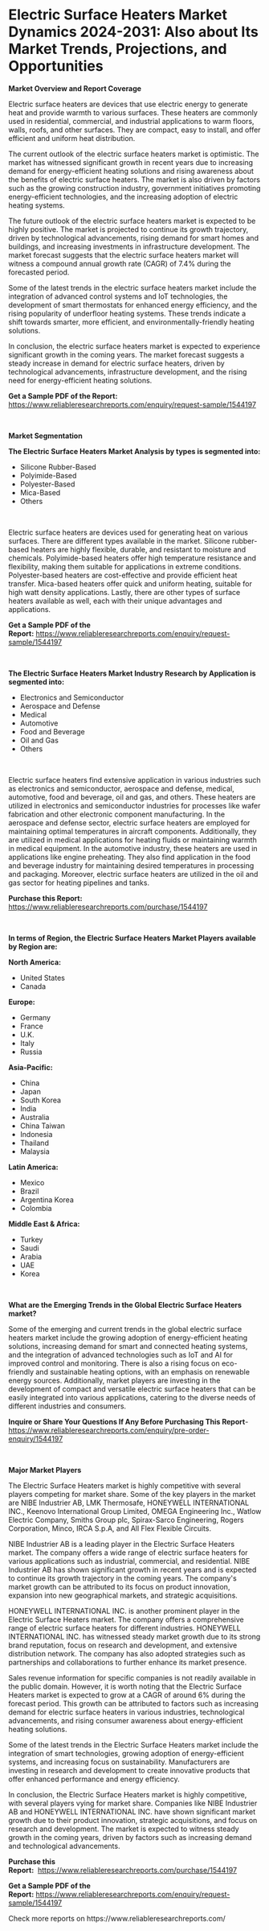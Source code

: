 <p><h1>Electric Surface Heaters Market Dynamics 2024-2031: Also about Its Market Trends, Projections, and Opportunities</h1></p><p><strong>Market Overview and Report Coverage</strong></p>
<p><p>Electric surface heaters are devices that use electric energy to generate heat and provide warmth to various surfaces. These heaters are commonly used in residential, commercial, and industrial applications to warm floors, walls, roofs, and other surfaces. They are compact, easy to install, and offer efficient and uniform heat distribution.</p><p>The current outlook of the electric surface heaters market is optimistic. The market has witnessed significant growth in recent years due to increasing demand for energy-efficient heating solutions and rising awareness about the benefits of electric surface heaters. The market is also driven by factors such as the growing construction industry, government initiatives promoting energy-efficient technologies, and the increasing adoption of electric heating systems.</p><p>The future outlook of the electric surface heaters market is expected to be highly positive. The market is projected to continue its growth trajectory, driven by technological advancements, rising demand for smart homes and buildings, and increasing investments in infrastructure development. The market forecast suggests that the electric surface heaters market will witness a compound annual growth rate (CAGR) of 7.4% during the forecasted period.</p><p>Some of the latest trends in the electric surface heaters market include the integration of advanced control systems and IoT technologies, the development of smart thermostats for enhanced energy efficiency, and the rising popularity of underfloor heating systems. These trends indicate a shift towards smarter, more efficient, and environmentally-friendly heating solutions.</p><p>In conclusion, the electric surface heaters market is expected to experience significant growth in the coming years. The market forecast suggests a steady increase in demand for electric surface heaters, driven by technological advancements, infrastructure development, and the rising need for energy-efficient heating solutions.</p></p>
<p><strong>Get a Sample PDF of the Report:</strong> <a href="https://www.reliableresearchreports.com/enquiry/request-sample/1544197">https://www.reliableresearchreports.com/enquiry/request-sample/1544197</a></p>
<p>&nbsp;</p>
<p><strong>Market Segmentation</strong></p>
<p><strong>The Electric Surface Heaters Market Analysis by types is segmented into:</strong></p>
<p><ul><li>Silicone Rubber-Based</li><li>Polyimide-Based</li><li>Polyester-Based</li><li>Mica-Based</li><li>Others</li></ul></p>
<p>&nbsp;</p>
<p><p>Electric surface heaters are devices used for generating heat on various surfaces. There are different types available in the market. Silicone rubber-based heaters are highly flexible, durable, and resistant to moisture and chemicals. Polyimide-based heaters offer high temperature resistance and flexibility, making them suitable for applications in extreme conditions. Polyester-based heaters are cost-effective and provide efficient heat transfer. Mica-based heaters offer quick and uniform heating, suitable for high watt density applications. Lastly, there are other types of surface heaters available as well, each with their unique advantages and applications.</p></p>
<p><strong>Get a Sample PDF of the Report:</strong>&nbsp;<a href="https://www.reliableresearchreports.com/enquiry/request-sample/1544197">https://www.reliableresearchreports.com/enquiry/request-sample/1544197</a></p>
<p>&nbsp;</p>
<p><strong>The Electric Surface Heaters Market Industry Research by Application is segmented into:</strong></p>
<p><ul><li>Electronics and Semiconductor</li><li>Aerospace and Defense</li><li>Medical</li><li>Automotive</li><li>Food and Beverage</li><li>Oil and Gas</li><li>Others</li></ul></p>
<p>&nbsp;</p>
<p><p>Electric surface heaters find extensive application in various industries such as electronics and semiconductor, aerospace and defense, medical, automotive, food and beverage, oil and gas, and others. These heaters are utilized in electronics and semiconductor industries for processes like wafer fabrication and other electronic component manufacturing. In the aerospace and defense sector, electric surface heaters are employed for maintaining optimal temperatures in aircraft components. Additionally, they are utilized in medical applications for heating fluids or maintaining warmth in medical equipment. In the automotive industry, these heaters are used in applications like engine preheating. They also find application in the food and beverage industry for maintaining desired temperatures in processing and packaging. Moreover, electric surface heaters are utilized in the oil and gas sector for heating pipelines and tanks.</p></p>
<p><strong>Purchase this Report:</strong>&nbsp; <a href="https://www.reliableresearchreports.com/purchase/1544197">https://www.reliableresearchreports.com/purchase/1544197</a></p>
<p>&nbsp;</p>
<p><strong>In terms of Region, the Electric Surface Heaters Market Players available by Region are:</strong></p>
<p>
    <p> <strong> North America: </strong>
        <ul>
            <li>United States</li>
            <li>Canada</li>
        </ul>
        </p> 
    <p> <strong> Europe: </strong>
        <ul>
            <li>Germany</li>
            <li>France</li>
            <li>U.K.</li>
            <li>Italy</li>
            <li>Russia</li>
        </ul>
        </p> 
    <p> <strong> Asia-Pacific: </strong>
        <ul>
            <li>China</li>
            <li>Japan</li>
            <li>South Korea</li>
            <li>India</li>
            <li>Australia</li>
            <li>China Taiwan</li>
            <li>Indonesia</li>
            <li>Thailand</li>
            <li>Malaysia</li>
        </ul>
        </p> 
    <p> <strong> Latin America: </strong>
        <ul>
            <li>Mexico</li>
            <li>Brazil</li>
            <li>Argentina Korea</li>
            <li>Colombia</li>
        </ul>
        </p> 
    <p> <strong> Middle East & Africa: </strong>
        <ul>
            <li>Turkey</li>
            <li>Saudi</li>
            <li>Arabia</li>
            <li>UAE</li>
            <li>Korea</li>
        </ul>
    </p>
    </p>
<p>&nbsp;</p>
<p><strong>What are the Emerging Trends in the Global Electric Surface Heaters market?</strong></p>
<p><p>Some of the emerging and current trends in the global electric surface heaters market include the growing adoption of energy-efficient heating solutions, increasing demand for smart and connected heating systems, and the integration of advanced technologies such as IoT and AI for improved control and monitoring. There is also a rising focus on eco-friendly and sustainable heating options, with an emphasis on renewable energy sources. Additionally, market players are investing in the development of compact and versatile electric surface heaters that can be easily integrated into various applications, catering to the diverse needs of different industries and consumers.</p></p>
<p><strong>Inquire or Share Your Questions If Any Before Purchasing This Report</strong>- <a href="https://www.reliableresearchreports.com/enquiry/pre-order-enquiry/1544197">https://www.reliableresearchreports.com/enquiry/pre-order-enquiry/1544197</a></p>
<p>&nbsp;</p>
<p><strong>Major Market Players</strong></p>
<p><p>The Electric Surface Heaters market is highly competitive with several players competing for market share. Some of the key players in the market are NIBE Industrier AB, LMK Thermosafe, HONEYWELL INTERNATIONAL INC., Keenovo International Group Limited, OMEGA Engineering Inc., Watlow Electric Company, Smiths Group plc, Spirax-Sarco Engineering, Rogers Corporation, Minco, IRCA S.p.A, and All Flex Flexible Circuits.</p><p>NIBE Industrier AB is a leading player in the Electric Surface Heaters market. The company offers a wide range of electric surface heaters for various applications such as industrial, commercial, and residential. NIBE Industrier AB has shown significant growth in recent years and is expected to continue its growth trajectory in the coming years. The company's market growth can be attributed to its focus on product innovation, expansion into new geographical markets, and strategic acquisitions.</p><p>HONEYWELL INTERNATIONAL INC. is another prominent player in the Electric Surface Heaters market. The company offers a comprehensive range of electric surface heaters for different industries. HONEYWELL INTERNATIONAL INC. has witnessed steady market growth due to its strong brand reputation, focus on research and development, and extensive distribution network. The company has also adopted strategies such as partnerships and collaborations to further enhance its market presence.</p><p>Sales revenue information for specific companies is not readily available in the public domain. However, it is worth noting that the Electric Surface Heaters market is expected to grow at a CAGR of around 6% during the forecast period. This growth can be attributed to factors such as increasing demand for electric surface heaters in various industries, technological advancements, and rising consumer awareness about energy-efficient heating solutions.</p><p>Some of the latest trends in the Electric Surface Heaters market include the integration of smart technologies, growing adoption of energy-efficient systems, and increasing focus on sustainability. Manufacturers are investing in research and development to create innovative products that offer enhanced performance and energy efficiency.</p><p>In conclusion, the Electric Surface Heaters market is highly competitive, with several players vying for market share. Companies like NIBE Industrier AB and HONEYWELL INTERNATIONAL INC. have shown significant market growth due to their product innovation, strategic acquisitions, and focus on research and development. The market is expected to witness steady growth in the coming years, driven by factors such as increasing demand and technological advancements.</p></p>
<p><strong>Purchase this Report:</strong>&nbsp;&nbsp;<a href="https://www.reliableresearchreports.com/purchase/1544197">https://www.reliableresearchreports.com/purchase/1544197</a></p>
<p></p>
<p><strong>Get a Sample PDF of the Report:</strong>&nbsp;<a href="https://www.reliableresearchreports.com/enquiry/request-sample/1544197">https://www.reliableresearchreports.com/enquiry/request-sample/1544197</a></p>
<p>Check more reports on https://www.reliableresearchreports.com/</p>